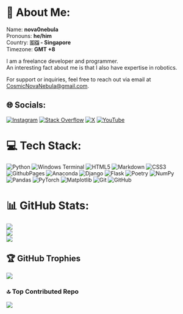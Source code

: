 # 💫 About Me:
Name: **nova0nebula** <br>
Pronouns: **he/him** <br>
Country: **🇸🇬 - Singapore** <br>
Timezone: **GMT +8** <br>

I am a freelance developer and programmer. <br>
An interesting fact about me is that I also have expertise in robotics. <br>

For support or inquiries, feel free to reach out via email at CosmicNovaNebula@gmail.com. <br>


## 🌐 Socials:
[![Instagram](https://img.shields.io/badge/Instagram-%23E4405F.svg?logo=Instagram&logoColor=white)](https://instagram.com/cosmicnovanebula) [![Stack Overflow](https://img.shields.io/badge/-Stackoverflow-FE7A16?logo=stack-overflow&logoColor=white)](https://stackoverflow.com/users/26537711) [![X](https://img.shields.io/badge/X-black.svg?logo=X&logoColor=white)](https://x.com/Nova0Nebula) [![YouTube](https://img.shields.io/badge/YouTube-%23FF0000.svg?logo=YouTube&logoColor=white)](https://youtube.com/@CosmicNovaNebula) 

# 💻 Tech Stack:
![Python](https://img.shields.io/badge/python-3670A0?style=for-the-badge&logo=python&logoColor=ffdd54) ![Windows Terminal](https://img.shields.io/badge/Windows%20Terminal-%234D4D4D.svg?style=for-the-badge&logo=windows-terminal&logoColor=white) ![HTML5](https://img.shields.io/badge/html5-%23E34F26.svg?style=for-the-badge&logo=html5&logoColor=white) ![Markdown](https://img.shields.io/badge/markdown-%23000000.svg?style=for-the-badge&logo=markdown&logoColor=white) ![CSS3](https://img.shields.io/badge/css3-%231572B6.svg?style=for-the-badge&logo=css3&logoColor=white) ![GithubPages](https://img.shields.io/badge/github%20pages-121013?style=for-the-badge&logo=github&logoColor=white) ![Anaconda](https://img.shields.io/badge/Anaconda-%2344A833.svg?style=for-the-badge&logo=anaconda&logoColor=white) ![Django](https://img.shields.io/badge/django-%23092E20.svg?style=for-the-badge&logo=django&logoColor=white) ![Flask](https://img.shields.io/badge/flask-%23000.svg?style=for-the-badge&logo=flask&logoColor=white) ![Poetry](https://img.shields.io/badge/Poetry-%233B82F6.svg?style=for-the-badge&logo=poetry&logoColor=0B3D8D) ![NumPy](https://img.shields.io/badge/numpy-%23013243.svg?style=for-the-badge&logo=numpy&logoColor=white) ![Pandas](https://img.shields.io/badge/pandas-%23150458.svg?style=for-the-badge&logo=pandas&logoColor=white) ![PyTorch](https://img.shields.io/badge/PyTorch-%23EE4C2C.svg?style=for-the-badge&logo=PyTorch&logoColor=white) ![Matplotlib](https://img.shields.io/badge/Matplotlib-%23ffffff.svg?style=for-the-badge&logo=Matplotlib&logoColor=black) ![Git](https://img.shields.io/badge/git-%23F05033.svg?style=for-the-badge&logo=git&logoColor=white) ![GitHub](https://img.shields.io/badge/github-%23121011.svg?style=for-the-badge&logo=github&logoColor=white)
# 📊 GitHub Stats:
![](https://github-readme-stats.vercel.app/api?username=nova0nebula&theme=dark&hide_border=false&include_all_commits=true&count_private=false)<br/>
![](https://github-readme-streak-stats.herokuapp.com/?user=nova0nebula&theme=dark&hide_border=false)<br/>
![](https://github-readme-stats.vercel.app/api/top-langs/?username=nova0nebula&theme=dark&hide_border=false&include_all_commits=true&count_private=true&layout=compact)

## 🏆 GitHub Trophies
![](https://github-profile-trophy.vercel.app/?username=nova0nebula&theme=radical&no-frame=false&no-bg=false&margin-w=4)

### 🔝 Top Contributed Repo
![](https://github-contributor-stats.vercel.app/api?username=nova0nebula&limit=5&theme=dark&combine_all_yearly_contributions=true)
